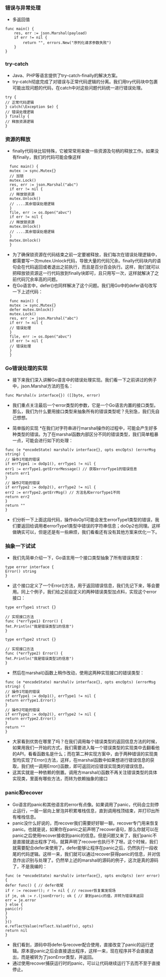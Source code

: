 ### 错误与异常处理
* 多返回值
```
func main() {
	res, err := json.Marshal(payload)
	if err != nil {
		return "", errors.New("序列化请求参数失败")
	}
}

```
### try-catch
* Java、PHP等语言提供了try-catch-finally的解决方案。
* try-catch彻底完成了对错误与正常代码逻辑的分离。我们用try代码块中包裹可能出现问题的代码，在catch中对这些问题代码统一进行错误处理。
```
try {
// 正常代码逻辑
} catch(\Exception $e) {
// 错误处理逻辑
} finally {
// 释放资源逻辑
}
```
### 资源的释放
* finally代码块比较特殊，它被常常用来做一些资源及句柄的释放工作。如果没有finally，我们的代码可能会像这样
``` 
  func main() {
  mutex := sync.Mutex{}
  // 加锁
  mutex.Lock()
  res, err := json.Marshal("abc")
  if err != nil {
  // 释放锁资源
  mutex.Unlock()
  // ....其余错误处理逻辑
  }
  file, err := os.Open("abvc")
  if err != nil {
  // 释放锁资源
  mutex.Unlock()
  // ....其余错误处理逻辑
  }
  mutex.Unlock()
  }
```
* 为了确保锁资源在代码结束之前一定要被释放，我们每次在错误处理逻辑中，都需要写一次mutex.Unlock代码，导致大量的代码冗余。finally代码块内的语句会在代码返回或者退出之前执行，而且是百分百会执行。这样，我们就可以把释放锁资源这一行代码放到finally块即可，且只用写一次，这样就解决了之前代码冗余率高的问题。
* 在Go语言中，defer()也同样解决了这个问题。我们用Go中的defer语句改写一下上述代码：
```
  func main() {
  mutex := sync.Mutex{}
  defer mutex.Unlock()
  mutex.Lock()
  res, err := json.Marshal("abc")
  if err != nil {
  // 错误处理
  }
  file, err := os.Open("abvc")
  if err != nil {
  // 错误处理
  }
  }
```
### Go错误处理的实现
* 接下来我们深入讲解Go语言中的错误处理实现。我们看一下之前讲过的例子中，json.Marshal方法的签名：
```
func Marshal(v interface{}) ([]byte, error)
```
* 我们重点关注最后一个error类型的参数，它是一个Go语言内置的接口类型。那么，我们为什么要用接口类型来抽象所有的错误类型呢？先别急，我们先自己想想。

* 简单版的实现
  *在我们对字符串进行marshal操作的过程中，可能会产生好多种类型的错误。为了在marshal函数内部区分不同的错误类型，我们简单粗暴一点，可能会进行如下的处理：
```
func (e *encodeState) marshal(v interface{}, opts encOpts) (errorMsg string) {
// 操作1可能的错误
if errType1 := doOp1(), errType1 != nil {
err1 := errType1.getErrorMessage() // 获取errorType1的错误信息
return err1
}
// 操作2可能的错误
if errType2 := doOp2(), errType2 != nil {
err2 := errType2.getErrMsg() // 方法名和errorType1不同
return err2
}
return ""
}
```
* 们分析一下上面这段代码，操作doOp1可能会发生errorType1类型的错误，我们要返回给调用者errorType1类型中错误的字符串信息；doOp2也同理。这样做确实可以，但是还是有一些麻烦，我们看看还有没有其他方案来优化一下。

### 抽象一下试试
* 我们先简单介绍一下，Go语言用一个接口类型抽象了所有错误类型：
```
type error interface {
Error() string
}
``` 
* 这个接口定义了一个Error()方法，用于返回错误信息，我们先记下来，等会要用。同上个例子，我们给之前自定义的两种错误类型加点料，实现这个error接口：
```
type errType1 struct {}

// 实现接口方法
func (*errType1) Error() {
fmt.Println("我是错误类型1的信息")
}

type errType2 struct {}

// 实现接口方法
func (*errType2) Error() {
fmt.Println("我是错误类型1的信息")
}
``` 
* 然后在marshal()函数上稍作改动，使用这两种实现接口的错误类型：
```
func (e *encodeState) marshal(v interface{}, opts encOpts) (errorMsg string) {
// 操作1可能的错误
if errType1 := doOp1(), errType1 != nil {
return errType1.Error()
}
// 操作2可能的错误
if errType2 := doOp2(), errType2 != nil {
return errType2.Error()
}
return ""
} 
```
* 大家看到优势在哪里了吗？在我们调用每个错误类型的返回信息方法的时候，如果用我们一开始的方式，我们需要进入每一个错误类型的实现类中去翻看他的API，看看函数名是什么；而在第二种实现方案中，由于两种错误的实现类型均实现了Error()方法，这样，在marshal函数中如果想进行错误信息的获取，我们统一调用Error()函数，即可返回对应错误实现类的错误信息。
* 这其实就是一种依赖的倒置。调用方marshal()函数不再关注错误类型的具体实现类，里面有哪些方法，而转为依赖抽象的接口
### panic和recover
* Go语言的panic和其他语言的error有点像。如果调用了panic，代码会立刻停止运行，一层一层向上冒泡并积累堆栈信息，直到调用栈顶结束，并打印出所有堆栈信息。
* panic没什么好说的，而recover我们需要好好聊一聊。recover专门用来恢复panic。也就是说，如果你在panic之前声明了recover语句，那么你就可以在panic之后使用recover接收到panic的信息。但是问题又来了，我们panic不是直接就退出程序了吗，就算声明了recover也执行不了呀。这个时候，我们就需要配合defer来使用了。defer能够让程序在panic之后，仍然执行一段收尾的代码逻辑。这样一来，我们就可以通过recover获得panic的信息，并对信息作出识别与处理了。仍然举上述的marshal的源码的例子，这次是真的源码了，不是我编的：
```
func (e *encodeState) marshal(v interface{}, opts encOpts) (err error) {
defer func() { // defer收尾
if r := recover(); r != nil { // recover恢复案发现场
if je, ok := r.(jsonError); ok { // 拿到panic的值，并转为错误来返回
err = je.error
} else {
panic(r)
}
}
}()
e.reflectValue(reflect.ValueOf(v), opts)
return nil
}
```
* 我们看到，源码中将defer与recover配合使用，直接改变了panic的运行逻辑。原本是panic之后会直接退出程序，这样一来，现在程序并不会直接退出，而是被转为了jsonError类型，并返回。
* 通过使用recover捕获运行时的panic，可以让代码继续运行下去而不至于直接停止。
